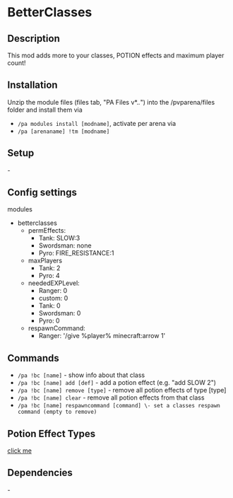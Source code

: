 # BetterClasses

## Description

This mod adds more to your classes, POTION effects and maximum player count!

## Installation

Unzip the module files (files tab, "PA Files v*.*.*") into the /pvparena/files folder and install them via

- `/pa modules install [modname]`, activate per arena via
- `/pa [arenaname] !tm [modname]`

## Setup

\-

## Config settings

modules
- betterclasses
  - permEffects:
    - Tank: SLOW:3
    - Swordsman: none
    - Pyro: FIRE_RESISTANCE:1
  - maxPlayers
    - Tank: 2
    - Pyro: 4
  - neededEXPLevel:
    - Ranger: 0
    - custom: 0
    - Tank: 0
    - Swordsman: 0
    - Pyro: 0
  - respawnCommand:
    - Ranger: '/give %player% minecraft:arrow 1'

## Commands

- `/pa !bc [name]` \- show info about that class
- `/pa !bc [name] add [def]` \- add a potion effect (e.g. "add SLOW 2")
- `/pa !bc [name] remove [type]` \- remove all potion effects of type [type]
- `/pa !bc [name] clear` \- remove all potion effects from that class
- `/pa !bc [name] respawncommand [command] \- set a classes respawn command (empty to remove)`

## Potion Effect Types

[click me](https://hub.spigotmc.org/javadocs/bukkit/org/bukkit/potion/PotionEffectType.html)

## Dependencies

\-
